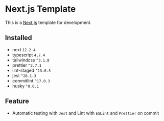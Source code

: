 # Next.js Template

This is a [Next.js](https://nextjs.org/) template for development.

## Installed

- next `12.2.4`
- typescript `4.7.4`
- tailwindcss `^3.1.8`
- prettier `^2.7.1`
- lint-staged `^13.0.3`
- jest `^28.1.3`
- commitlint `^17.0.3`
- husky `^8.0.1`

## Feature

- Automatic testing with `Jest` and Lint with `ESLint` and `Prettier` on commit